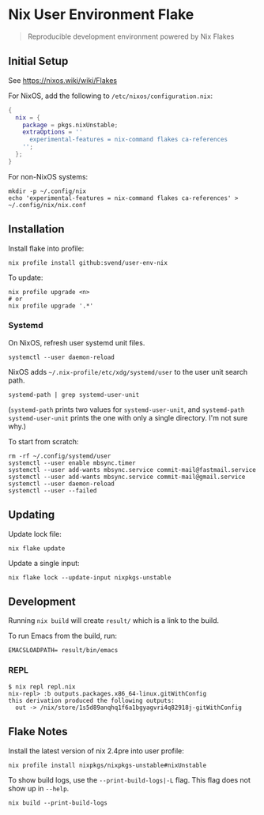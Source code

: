 # Nix User Environment Flake

> Reproducible development environment powered by Nix Flakes

## Initial Setup

See  https://nixos.wiki/wiki/Flakes

For NixOS, add the following to `/etc/nixos/configuration.nix`:

``` nix
{
  nix = {
    package = pkgs.nixUnstable;
    extraOptions = ''
      experimental-features = nix-command flakes ca-references
    '';
  };
}
```

For non-NixOS systems:

``` shell
mkdir -p ~/.config/nix
echo 'experimental-features = nix-command flakes ca-references' > ~/.config/nix/nix.conf
```

## Installation

Install flake into profile:

``` shell
nix profile install github:svend/user-env-nix
```

To update:

``` shell
nix profile upgrade <n>
# or
nix profile upgrade '.*'
```

### Systemd

On NixOS, refresh user systemd unit files.

``` shell
systemctl --user daemon-reload
```

NixOS adds `~/.nix-profile/etc/xdg/systemd/user` to the user unit search path.

``` shell
systemd-path | grep systemd-user-unit
```

(`systemd-path` prints two values for `systemd-user-unit`, and `systemd-path
systemd-user-unit` prints the one with only a single directory. I'm not sure
why.)

To start from scratch:

``` shell
rm -rf ~/.config/systemd/user
systemctl --user enable mbsync.timer
systemctl --user add-wants mbsync.service commit-mail@fastmail.service
systemctl --user add-wants mbsync.service commit-mail@gmail.service
systemctl --user daemon-reload
systemctl --user --failed
```

## Updating

Update lock file:

``` shell
nix flake update
```

Update a single input:

``` shell
nix flake lock --update-input nixpkgs-unstable
```

## Development

Running `nix build` will create `result/` which is a link to the build.

To run Emacs from the build, run:

``` shell
EMACSLOADPATH= result/bin/emacs
```

### REPL

```
$ nix repl repl.nix
nix-repl> :b outputs.packages.x86_64-linux.gitWithConfig
this derivation produced the following outputs:
  out -> /nix/store/1s5d89anqhq1f6a1bgyagvri4q82918j-gitWithConfig
```

## Flake Notes

Install the latest version of nix 2.4pre into user profile:

``` shell
nix profile install nixpkgs/nixpkgs-unstable#nixUnstable
```

To show build logs, use the `--print-build-logs|-L` flag. This flag does not
show up in `--help`.

``` shell
nix build --print-build-logs
```
